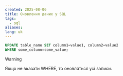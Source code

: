 ```yaml
---
created: 2025-08-06
title: Оновлення даних у SQL
tags:
  - sql
aliases: 
lang: uk
---
```

```sql
UPDATE table_name SET column1=value1, column2=value2 
WHERE some_column=some_value;
```


> [!warning]
> Якщо не вказати WHERE, то оновляться усі записи.
